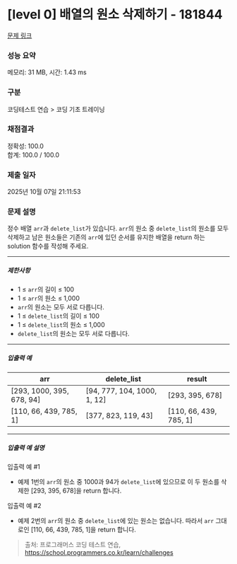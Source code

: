 # [level 0] 배열의 원소 삭제하기 - 181844 

[문제 링크](https://school.programmers.co.kr/learn/courses/30/lessons/181844) 

### 성능 요약

메모리: 31 MB, 시간: 1.43 ms

### 구분

코딩테스트 연습 > 코딩 기초 트레이닝

### 채점결과

정확성: 100.0<br/>합계: 100.0 / 100.0

### 제출 일자

2025년 10월 07일 21:11:53

### 문제 설명

<p>정수 배열 <code>arr</code>과 <code>delete_list</code>가 있습니다. <code>arr</code>의 원소 중 <code>delete_list</code>의 원소를 모두 삭제하고 남은 원소들은 기존의 <code>arr</code>에 있던 순서를 유지한 배열을 return 하는 solution 함수를 작성해 주세요.</p>

<hr>

<h5>제한사항</h5>

<ul>
<li>1 ≤ <code>arr</code>의 길이 ≤ 100</li>
<li>1 ≤ <code>arr</code>의 원소 ≤ 1,000</li>
<li><code>arr</code>의 원소는 모두 서로 다릅니다.</li>
<li>1 ≤ <code>delete_list</code>의 길이 ≤ 100</li>
<li>1 ≤ <code>delete_list</code>의 원소 ≤ 1,000</li>
<li><code>delete_list</code>의 원소는 모두 서로 다릅니다.</li>
</ul>

<hr>

<h5>입출력 예</h5>
<table class="table">
        <thead><tr>
<th>arr</th>
<th>delete_list</th>
<th>result</th>
</tr>
</thead>
        <tbody><tr>
<td>[293, 1000, 395, 678, 94]</td>
<td>[94, 777, 104, 1000, 1, 12]</td>
<td>[293, 395, 678]</td>
</tr>
<tr>
<td>[110, 66, 439, 785, 1]</td>
<td>[377, 823, 119, 43]</td>
<td>[110, 66, 439, 785, 1]</td>
</tr>
</tbody>
      </table>
<hr>

<h5>입출력 예 설명</h5>

<p>입출력 예 #1</p>

<ul>
<li>예제 1번의 <code>arr</code>의 원소 중 1000과 94가 <code>delete_list</code>에 있으므로 이 두 원소를 삭제한 [293, 395, 678]을 return 합니다.</li>
</ul>

<p>입출력 예 #2</p>

<ul>
<li>예제 2번의 <code>arr</code>의 원소 중 <code>delete_list</code>에 있는 원소는 없습니다. 따라서 <code>arr</code> 그대로인 [110, 66, 439, 785, 1]을 return 합니다.</li>
</ul>


> 출처: 프로그래머스 코딩 테스트 연습, https://school.programmers.co.kr/learn/challenges